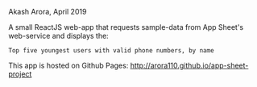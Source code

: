Akash Arora, April 2019

A small ReactJS web-app that requests sample-data from App Sheet's web-service and displays the:

	Top five youngest users with valid phone numbers, by name
	
This app is hosted on Github Pages: http://arora110.github.io/app-sheet-project
	
